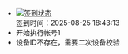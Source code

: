 - [![签到状态](https://github.com/womade/Cloud189-Actions/actions/workflows/main.yml/badge.svg?branch=main)](https://github.com/womade/Cloud189-Actions/actions/workflows/main.yml) <br> 签到时间：2025-08-25 18:43:13
- 开始执行帐号1
- 设备ID不存在，需要二次设备校验
